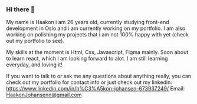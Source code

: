 ### Hi there 👋

My name is Haakon i am 26 years old, currently studying front-end development in Oslo and i am currently working on my portfolio. I am also working on polishing my projects that i am not 100% happy with yet (check out my portfolio to see).

My skills at the moment is Html, Css, Javascript, Figma mainly. Soon about to learn react, which i am looking forward to alot. I am still learning everyday, and loving it!

If you want to talk to or ask me any questions about anything really, you can check out my portfolio for contact info or just check out my linkedin: https://www.linkedin.com/in/h%C3%A5kon-johansen-673937249/
Email: HaakonJohansenn@gmail.com
